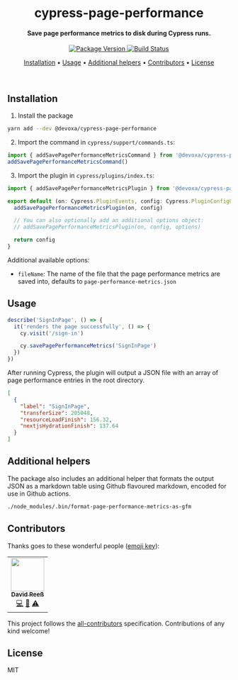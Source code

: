 <!-- Title -->
<h1 align="center">
  cypress-page-performance
</h1>

<!-- Description -->
<h4 align="center">
  Save page performance metrics to disk during Cypress runs.
</h4>

<!-- Badges -->
<p align="center">
  <a href="https://www.npmjs.com/package/@devoxa/cypress-page-performance">
    <img
      src="https://img.shields.io/npm/v/@devoxa/cypress-page-performance?style=flat-square"
      alt="Package Version"
    />
  </a>

  <a href="https://github.com/devoxa/cypress-page-performance/actions?query=branch%3Amaster+workflow%3A%22Continuous+Integration%22">
    <img
      src="https://img.shields.io/github/workflow/status/devoxa/cypress-page-performance/Continuous%20Integration?style=flat-square"
      alt="Build Status"
    />
  </a>
</p>

<!-- Quicklinks -->
<p align="center">
  <a href="#installation">Installation</a> •
  <a href="#usage">Usage</a> •
  <a href="#additional-helpers">Additional helpers</a> •
  <a href="#contributors">Contributors</a> •
  <a href="#license">License</a>
</p>

<br>

## Installation

1. Install the package

```bash
yarn add --dev @devoxa/cypress-page-performance
```

2. Import the command in `cypress/support/commands.ts`:

```ts
import { addSavePagePerformanceMetricsCommand } from '@devoxa/cypress-page-performance/command'
addSavePagePerformanceMetricsCommand()
```

3. Import the plugin in `cypress/plugins/index.ts`:

```ts
import { addSavePagePerformanceMetricsPlugin } from '@devoxa/cypress-page-performance/plugin'

export default (on: Cypress.PluginEvents, config: Cypress.PluginConfigOptions) => {
  addSavePagePerformanceMetricsPlugin(on, config)

  // You can also optionally add an additional options object:
  // addSavePagePerformanceMetricsPlugin(on, config, options)

  return config
}
```

Additional available options:

- `fileName`: The name of the file that the page performance metrics are saved into, defaults to
  `page-performance-metrics.json`

## Usage

```ts
describe('SignInPage', () => {
  it('renders the page successfully', () => {
    cy.visit('/sign-in')

    cy.savePagePerformanceMetrics('SignInPage')
  })
})
```

After running Cypress, the plugin will output a JSON file with an array of page performance entries
in the root directory.

```json
[
  {
    "label": "SignInPage",
    "transferSize": 205048,
    "resourceLoadFinish": 156.32,
    "nextjsHydrationFinish": 137.64
  }
]
```

## Additional helpers

The package also includes an additional helper that formats the output JSON as a markdown table
using Github flavoured markdown, encoded for use in Github actions.

```sh
./node_modules/.bin/format-page-performance-metrics-as-gfm
```

## Contributors

Thanks goes to these wonderful people ([emoji key](https://allcontributors.org/docs/en/emoji-key)):

<!-- ALL-CONTRIBUTORS-LIST:START - Do not remove or modify this section -->
<!-- prettier-ignore-start -->
<!-- markdownlint-disable -->
<table>
  <tr>
    <td align="center"><a href="https://www.david-reess.de"><img src="https://avatars3.githubusercontent.com/u/4615516?v=4" width="75px;" alt=""/><br /><sub><b>David Reeß</b></sub></a><br /><a href="https://github.com/devoxa/cypress-page-performance/commits?author=queicherius" title="Code">💻</a> <a href="https://github.com/devoxa/cypress-page-performance/commits?author=queicherius" title="Documentation">📖</a> <a href="https://github.com/devoxa/cypress-page-performance/commits?author=queicherius" title="Tests">⚠️</a></td>
  </tr>
</table>

<!-- markdownlint-enable -->
<!-- prettier-ignore-end -->

<!-- ALL-CONTRIBUTORS-LIST:END -->

This project follows the [all-contributors](https://github.com/all-contributors/all-contributors)
specification. Contributions of any kind welcome!

## License

MIT
